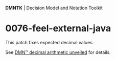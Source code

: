**DMNTK** | Decision Model and Notation Toolkit

# 0076-feel-external-java

This patch fixes expected decimal values.

See [DMN™ decimal arithmetic unveiled](https://github.com/dmntk/dmn-decimal-arithmetic) for details.